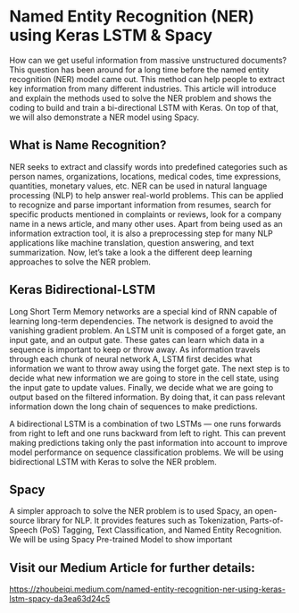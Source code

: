 # Named Entity Recognition (NER) using Keras LSTM & Spacy
How can we get useful information from massive unstructured documents? This question has been around for a long time before the named entity recognition (NER) model came out. This method can help people to extract key information from many different industries. This article will introduce and explain the methods used to solve the NER problem and shows the coding to build and train a bi-directional LSTM with Keras. On top of that, we will also demonstrate a NER model using Spacy.

## What is Name Recognition? 
NER seeks to extract and classify words into predefined categories such as person names, organizations, locations, medical codes, time expressions, quantities, monetary values, etc. NER can be used in natural language processing (NLP) to help answer real-world problems. This can be applied to recognize and parse important information from resumes, search for specific products mentioned in complaints or reviews, look for a company name in a news article, and many other uses. Apart from being used as an information extraction tool, it is also a preprocessing step for many NLP applications like machine translation, question answering, and text summarization. Now, let’s take a look a the different deep learning approaches to solve the NER problem.

## Keras Bidirectional-LSTM
Long Short Term Memory networks are a special kind of RNN capable of learning long-term dependencies. The network is designed to avoid the vanishing gradient problem. An LSTM unit is composed of a forget gate, an input gate, and an output gate. These gates can learn which data in a sequence is important to keep or throw away. As information travels through each chunk of neural network A, LSTM first decides what information we want to throw away using the forget gate. The next step is to decide what new information we are going to store in the cell state, using the input gate to update values. Finally, we decide what we are going to output based on the filtered information. By doing that, it can pass relevant information down the long chain of sequences to make predictions.

A bidirectional LSTM is a combination of two LSTMs — one runs forwards from right to left and one runs backward from left to right. This can prevent making predictions taking only the past information into account to improve model performance on sequence classification problems. We will be using bidirectional LSTM with Keras to solve the NER problem.

## Spacy
A simpler approach to solve the NER problem is to used Spacy, an open-source library for NLP. It provides features such as Tokenization, Parts-of-Speech (PoS) Tagging, Text Classification, and Named Entity Recognition. We will be using Spacy Pre-trained Model to show important

## Visit our Medium Article for further details: 
https://zhoubeiqi.medium.com/named-entity-recognition-ner-using-keras-lstm-spacy-da3ea63d24c5
